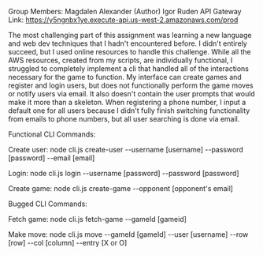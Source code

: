 Group Members:
Magdalen Alexander (Author)
Igor Ruden
API Gateway Link: https://y5ngnbx1ye.execute-api.us-west-2.amazonaws.com/prod

The most challenging part of this assignment was learning a new language and web dev techniques that I hadn't encountered before. I didn't entirely succeed, but I 
used online resources to handle this challenge. 
While all the AWS resources, created from my scripts, are individually functional, I struggled to completely implement a cli that handled all of the interactions
necessary for the game to function. My interface can create games and register and login users, but does not functionally perform the game moves or notify 
users via email. It also doesn't contain the user prompts that would make it more than a skeleton. When registering a phone number, I input a default one for all users because I didn't fully finish switching functionality from emails to phone numbers, but all user searching is done via email. 


Functional CLI Commands: 

Create user: node cli.js create-user --username [username] --password [password] --email [email]

Login: node cli.js login --username [password] --password [password]

Create game: node cli.js create-game --opponent [opponent's email]

Bugged CLI Commands: 

Fetch game: node cli.js fetch-game --gameId [gameid]

Make move: node cli.js move --gameId [gameId] --user [username] --row [row] --col [column] --entry [X or O]
